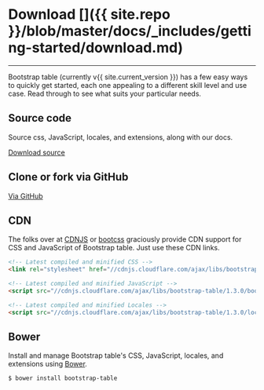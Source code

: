 # Download []({{ site.repo }}/blob/master/docs/_includes/getting-started/download.md)

---

<p class="lead">
Bootstrap table (currently v{{ site.current_version }}) has a few easy ways to quickly get started, each one appealing to a different skill level and use case. Read through to see what suits your particular needs.
</p>

## Source code

Source css, JavaScript, locales, and extensions, along with our docs.

<a href="{{ site.master_zip }}" class="btn btn-lg btn-outline" role="button">Download source</a>

## Clone or fork via GitHub

<a href="{{ site.repo }}" class="btn btn-lg btn-outline" role="button">Via GitHub</a>

## CDN

The folks over at [CDNJS](http://www.cdnjs.com/libraries/bootstrap-table) or [bootcss](http://open.bootcss.com/bootstrap-table/) graciously provide CDN support for CSS and JavaScript of Bootstrap table. Just use these CDN links.

```html
<!-- Latest compiled and minified CSS -->
<link rel="stylesheet" href="//cdnjs.cloudflare.com/ajax/libs/bootstrap-table/1.3.0/bootstrap-table.min.css">

<!-- Latest compiled and minified JavaScript -->
<script src="//cdnjs.cloudflare.com/ajax/libs/bootstrap-table/1.3.0/bootstrap-table.min.js"></script>

<!-- Latest compiled and minified Locales -->
<script src="//cdnjs.cloudflare.com/ajax/libs/bootstrap-table/1.3.0/locale/bootstrap-table-zh-CN.min.js"></script>
```

## Bower

Install and manage Bootstrap table's CSS, JavaScript, locales, and extensions using [Bower](http://bower.io/).

```bash
$ bower install bootstrap-table
```